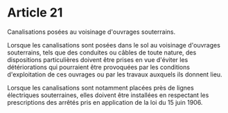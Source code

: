 # Article 21

Canalisations posées au voisinage d'ouvrages souterrains.

Lorsque les canalisations sont posées dans le sol au voisinage d'ouvrages souterrains, tels que des conduites ou câbles de toute nature, des dispositions particulières doivent être prises en vue d'éviter les détériorations qui pourraient être provoquées par les conditions d'exploitation de ces ouvrages ou par les travaux auxquels ils donnent lieu.

Lorsque les canalisations sont notamment placées près de lignes électriques souterraines, elles doivent être installées en respectant les prescriptions des arrêtés pris en application de la loi du 15 juin 1906.
